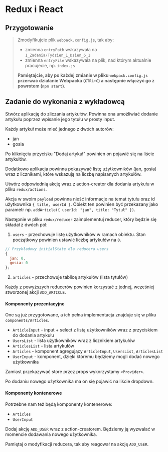 # Redux i React

## Przygotowanie
> Zmodyfikujcie plik `webpack.config.js`, tak aby:
> - zmienna `entryPath` wskazywała na `1_Zadania/Tydzien_1_Dzien_6_1`
> - zmienna `entryFile` wskazywała na plik, nad którym aktualnie pracujecie, np. `index.js`
>
> **Pamiętajcie, aby po każdej zmianie w pliku `webpack.config.js` przerwać działanie Webpacka (`CTRL+C`) a następnie włączyć go z powrotem (`npm start`).**

## Zadanie do wykonania z wykładowcą

Stwórz aplikację do zliczania artykułów. Powinna ona umożliwiać dodanie artykułu poprzez wpisanie jego tytułu w prosty input.

Każdy artykuł może mieć jednego z dwóch autorów:
- jan
- gosia

Po kliknięciu przycisku "Dodaj artykuł" powinien on pojawić się na liście artykułów.

Dodatkowo aplikacja powinna pokazywać listę użytkowników (jan, gosia) wraz z licznikami, które wskazują na liczbę napisanych artykułów.

Utwórz odpowiednią akcję wraz z action-creator dla dodania artykułu w pliku `redux/actions`.

Akcja w swoim `payload` powinna nieść informacje na temat tytułu oraz id użytkownika `{ title, userId }`. Obiekt ten powinien być przekazany jako parametr np. `addArticle({ userId: "jan", title: "Tytuł" })`.

Następnie w pliku `redux/reducer` zaimplementuj reducer, który będzie się składał z dwóch pól:
1. `users` - przechowuje listę użytkowników w ramach obiektu. Stan początkowy powinien ustawić liczbę artykułów na `0`.
```js
// Przykładowy initialState dla reducera users
{
  jan: 0,
  gosia: 0
};
```
2. `articles` - przechowuje tablicę artykułów (lista tytułów)

Każdy z powyższych reducerów powinien korzystać z jednej, wcześniej stworzonej akcji `ADD_ARTICLE`.


#### Komponenty prezentacyjne
One są już przygotowane, a ich pełna implementacja znajduje się w pliku `components/Articles`.

- `ArticleInput` - input + select z listą użytkowników wraz z przyciskiem do dodania artykułu
- `UsersList` - lista użytkowników wraz z licznikiem artykułów
- `ArticlesList` - lista artykułów
- `Articles` - komponent agregujący `ArticleInput`, `UsersList`, `ArticlesList`
- `UserInput` - komponent, dzięki któremu będziemy mogli dodać nowego użytkownika

Zamiast przekazywać store przez props wykorzystamy `<Provider>`.

Po dodaniu nowego użytkownika ma on się pojawić na liście dropdown.


#### Komponenty kontenerowe
Potrzebne nam też będą komponenty kontenerowe:

- `Articles`
- `UserInput`

Dodaj akcję `ADD_USER` wraz z action-creatorem. Będziemy ją wyzwalać w momencie dodawania nowego użytkownika.

Pamiętaj o modyfikacji reducera, tak aby reagował na akcję `ADD_USER`.